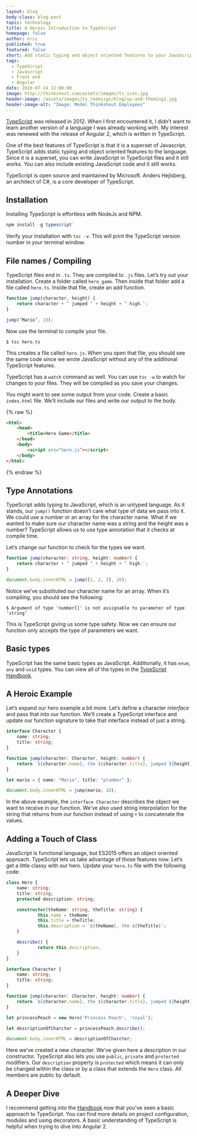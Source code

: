 ```yaml
---
layout: blog
body-class: blog-post
topic: technology
title: A Heroic Introduction to TypeScript
homepage: false
author: eric
published: true
featured: false
short: Add static typing and object oriented features to your JavaScript
tags:
  - TypeScript
  - Javascript
  - Front end
  - Angular
date: 2016-07-14 12:00:00
image: http://thinkshout.com/assets/images/ts_icon.jpg
header-image: /assets/images/ts_redesign/blog/up-and-theming1.jpg
header-image-alt: "Image: Model Thinkshout Employees"
---
```


[TypeScript](https://www.typescriptlang.org/) was released in 2012. When I first encountered it, I didn’t want to learn another version of a language I was already working with. My interest was renewed with the release of Angular 2, which is written in TypeScript. 

One of the best features of TypeScript is that it is a superset of Javascript. TypeScript adds static typing and object oriented features to the language.  Since it is a superset, you can write JavaScript in TypeScript files and it still works. You can also include existing JavaScript code and it still works.

TypeScript is open source and maintained by Microsoft. Anders Hejlsberg, an architect of C#, is a core developer of TypeScript.

## Installation
Installing TypeScript is effortless with NodeJs and NPM.

~~~typescript
npm install -g typescript`
~~~

Verify your installation with `tsc -v`.  This will print the TypeScript version number in your terminal window.

## File names / Compiling
TypeScript files end in `.ts`. They are compiled to `.js` files.  Let’s try out your installation. Create a folder called `hero_game`. Then inside that folder add a file called `hero.ts`.  Inside that file, create an add function.

~~~typescript
function jump(character, height) {
	return character + ‘ jumped ‘ + height + ‘ high.’;
}

jump(‘Mario’, 10);
~~~

Now use the terminal to compile your file.

```shell
$ tsc hero.ts
```

This creates a file called `hero.js`.  When you open that file, you should see the same code since we wrote JavaScript without any of the additional TypeScript features. 

TypeScript has a `watch` command as well. You can use `tsc -w` to watch for changes to your files. They will be compiled as you save your changes.

You might want to see some output from your code. Create a basic `index.html` file. We’ll include our files and write our output to the body.


{% raw %}
~~~html
<html>
	<head>
		<title>Hero Game</title>
	</head>
	<body>
		<script src=“hero.js”></script>
	</body>
</html>
~~~
{% endraw %}

## Type Annotations
TypeScript adds typing to JavaScript, which is an untyped language.  As it stands, our `jump()` function doesn’t care what type of data we pass into it. We could use a number or an array for the character name.  What if we wanted to make sure our character name was a string and the height was a number? TypeScript allows us to use type annotation that it checks at compile time.

Let’s change our function to check for the types we want. 

~~~typescript
function jump(character: string, height: number) {
	return character + ‘ jumped ‘ + height + ‘ high.’;
}

document.body.innerHTML = jump([1, 2, 3], 10);
~~~

Notice we’ve substituted our character name for an array. When it’s compiling, you should see the following:

~~~shell
$ Argument of type 'number[]' is not assignable to parameter of type 'string’
~~~

This is TypeScript giving us some type safety. Now we can ensure our function only accepts the type of parameters we want.

## Basic types
TypeScript has the same basic types as JavaScript. Additionally, it has `enum`, `any` and `void` types. You can view all of the types in the [TypeScript Handbook](http://www.typescriptlang.org/docs/handbook/basic-types.html).

## A Heroic Example
Let’s expand our hero example a bit more. Let’s define a character _interface_ and pass that into our function.  We’ll create a TypeScript interface and update our function signature to take that interface instead of just a string.

~~~typescript
interface Character {
	name: string;
	title: string;
}

function jump(character: Character, height: number) {
	return `${character.name}, the ${character.title}, jumped ${height} feet high.`;
}

let mario = { name: "Mario", title: "plumber" };

document.body.innerHTML = jump(mario, 10);
~~~

In the above example, the `interface Character` describes the object we want to receive in our function. We’ve also used string interpolation for the string that returns from our function instead of using `+` to concatenate the values.

## Adding a Touch of Class
JavaScript is functional language, but ES2015 offers an object oriented approach. TypeScript lets us take advantage of those features now.  Let’s get a little classy with our hero. Update your `hero.ts` file with the following code:

~~~typescript
class Hero {
	name: string;
	title: string;
  	protected description: string;

	constructor(theName: string, theTitle: string) {
    		this.name = theName;
    		this.title = theTitle;
    		this.description = `${theName}, the ${theTitle}`;
  	}

  	describe() {
    		return this.description;
  	}
}

interface Character {
	name: string;
  	title: string;
}

function jump(character: Character, height: number) {
 	return `${character.name}, the ${character.title}, jumped ${height} feet high.`;
}

let princessPeach = new Hero('Princess Peach', 'royal');

let descriptionOfCharcter = princessPeach.describe();

document.body.innerHTML = descriptionOfCharcter;
~~~

Here we’ve created a new character. We’ve given here a description in our constructor. TypeScript also lets you use `public`, `private` and `protected` modifiers. Our `description` property is `protected` which means it can only be changed within the class or by a class that extends the `Hero` class.  All members are public by default.


## A Deeper Dive
I recommend getting into the [Handbook](https://www.typescriptlang.org/docs/handbook/basic-types.html) now that you’ve seen a basic approach to TypeScript. You can find more details on project configuration, modules and using decorators. A basic understanding of TypeScript is helpful when trying to dive into Angular 2. 
